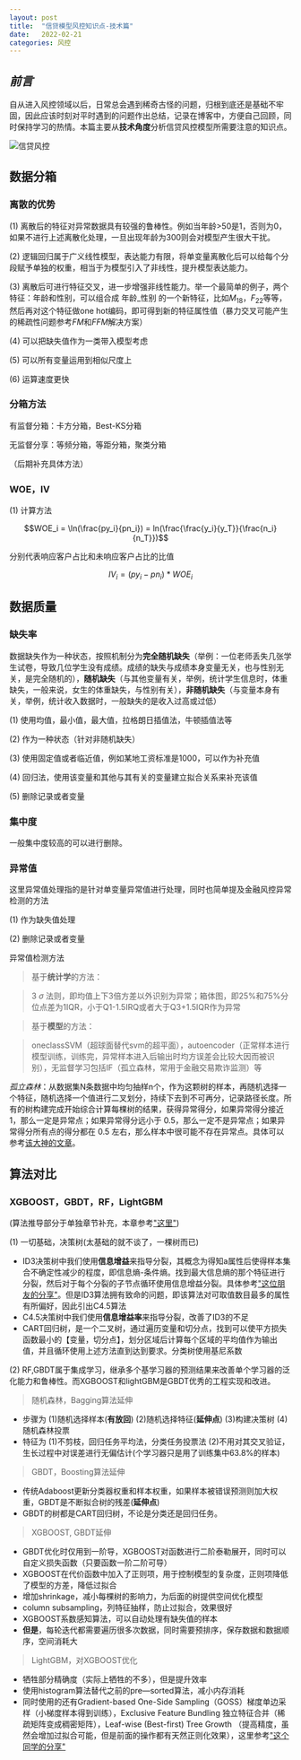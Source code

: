 ```yaml
---
layout: post
title:  "信贷模型风控知识点-技术篇"
date:   2022-02-21
categories: 风控
---
```


<head>
    <script src="https://cdn.mathjax.org/mathjax/latest/MathJax.js?config=TeX-AMS-MML_HTMLorMML" type="text/javascript"></script>
    <script type="text/x-mathjax-config">
        MathJax.Hub.Config({
            tex2jax: {
            skipTags: ['script', 'noscript', 'style', 'textarea', 'pre'],
            inlineMath: [['$','$']]
            }
        });
    </script>
</head>


## ***前言***
自从进入风控领域以后，日常总会遇到稀奇古怪的问题，归根到底还是基础不牢固，因此应该时刻对平时遇到的问题作出总结，记录在博客中，方便自己回顾，同时保持学习的热情。本篇主要从**技术角度**分析信贷风控模型所需要注意的知识点。

![信贷风控](https://i.niupic.com/images/2022/02/22/9V8O.jpg)

## **数据分箱**
### **离散的优势**
(1) 离散后的特征对异常数据具有较强的鲁棒性。例如当年龄>50是1，否则为0，如果不进行上述离散化处理，一旦出现年龄为300则会对模型产生很大干扰。

(2) 逻辑回归属于广义线性模型，表达能力有限，将单变量离散化后可以给每个分段赋予单独的权重，相当于为模型引入了非线性，提升模型表达能力。

(3) 离散后可进行特征交叉，进一步增强非线性能力。举一个最简单的例子，两个特征：年龄和性别，可以组合成 年龄_性别 的一个新特征，比如$M_18$，$F_22$等等，然后再对这个特征做one hot编码，即可得到新的特征属性值（暴力交叉可能产生的稀疏性问题参考*FM*和*FFM*解决方案）

(4) 可以把缺失值作为一类带入模型考虑

(5) 可以所有变量运用到相似尺度上

(6) 运算速度更快

### **分箱方法**
有监督分箱：卡方分箱，Best-KS分箱

无监督分享：等频分箱，等距分箱，聚类分箱

（后期补充具体方法）

### **WOE，IV**
(1) 计算方法

$$WOE_i = \ln(\frac{py_i}{pn_i}) = ln(\frac{\frac{y_i}{y_T}}{\frac{n_i}{n_T}})$$

分别代表响应客户占比和未响应客户占比的比值

$$IV_i = (py_i-pn_i)*WOE_i$$

## **数据质量**
### **缺失率**
数据缺失作为一种状态，按照机制分为**完全随机缺失**（举例：一位老师丢失几张学生试卷，导致几位学生没有成绩。成绩的缺失与成绩本身变量无关，也与性别无关，是完全随机的），**随机缺失**（与其他变量有关，举例，统计学生信息时，体重缺失，一般来说，女生的体重缺失，与性别有关），**非随机缺失**（与变量本身有关，举例，统计收入数据时，一般缺失的是收入过高或过低）

(1) 使用均值，最小值，最大值，拉格朗日插值法，牛顿插值法等

(2) 作为一种状态（针对非随机缺失）

(3) 使用固定值或者临近值，例如某地工资标准是1000，可以作为补充值

(4) 回归法，使用该变量和其他与其有关的变量建立拟合关系来补充该值

(5) 删除记录或者变量

### **集中度**
一般集中度较高的可以进行删除。

### **异常值**
这里异常值处理指的是针对单变量异常值进行处理，同时也简单提及金融风控异常检测的方法

(1) 作为缺失值处理

(2) 删除记录或者变量

异常值检测方法
> 基于**统计学**的方法：

> 3 $\sigma$ 法则，即均值上下3倍方差以外识别为异常；箱体图，即25%和75%分位点差为1IQR，小于Q1-1.5IRQ或者大于Q3+1.5IQR作为异常

> 基于**模型**的方法：

> oneclassSVM（超球面替代svm的超平面），autoencoder（正常样本进行模型训练，训练完，异常样本进入后输出时均方误差会比较大因而被识别），无监督学习包括IF（孤立森林，常用于金融交易欺诈监测）等

*孤立森林*：从数据集N条数据中均匀抽样n个，作为这颗树的样本，再随机选择一个特征，随机选择一个值进行二叉划分，持续下去到不可再分，记录路径长度。所有的树构建完成开始综合计算每棵树的结果，获得异常得分，如果异常得分接近 1，那么一定是异常点；如果异常得分远小于 0.5，那么一定不是异常点；如果异常得分所有点的得分都在 0.5 左右，那么样本中很可能不存在异常点。具体可以参考[该大神的文章](https://www.isolves.com/it/cxkf/sf/2019-09-25/5311.html)。

## **算法对比**
### **XGBOOST，GBDT，RF，LightGBM**

(算法推导部分于单独章节补充，本章参考["这里"](https://blog.csdn.net/yimingsilence/article/details/82193890))

(1) 一切基础，决策树(太基础的就不谈了，一棵树而已)
- ID3决策树中我们使用**信息增益**来指导分裂，其概念为得知a属性后使得样本集合不确定性减少的程度，即信息熵-条件熵。找到最大信息熵的那个特征进行分裂，然后对于每个分裂的子节点循环使用信息增益分裂。具体参考["这位朋友的分享"](https://zhuanlan.zhihu.com/p/26760551)。但是ID3算法拥有致命的问题，即该算法对可取值数目最多的属性有所偏好，因此引出C4.5算法
- C4.5决策树中我们使用**信息增益率**来指导分裂，改善了ID3的不足
- CART回归树，是一个二叉树，通过遍历变量和切分点，找到可以使平方损失函数最小的【变量，切分点】，划分区域后计算每个区域的平均值作为输出值，并且循环使用上述方法直到达到要求。分类树使用基尼系数

(2) RF,GBDT属于集成学习，继承多个基学习器的预测结果来改善单个学习器的泛化能力和鲁棒性。而XGBOOST和lightGBM是GBDT优秀的工程实现和改进。

> 随机森林，Bagging算法延伸

- 步骤为 (1)随机选择样本(**有放回**) (2)随机选择特征(**延伸点**) (3)构建决策树 (4) 随机森林投票
- 特征为 (1)不剪枝，回归任务平均法，分类任务投票法 (2)不用对其交叉验证，生长过程中对误差进行无偏估计(个学习器只是用了训练集中63.8%的样本)

> GBDT，Boosting算法延伸

- 传统Adaboost更新分类器权重和样本权重，如果样本被错误预测则加大权重，GBDT是不断拟合树的残差(**延伸点**)
- GBDT的树都是CART回归树，不论是分类还是回归任务。

> XGBOOST, GBDT延伸

- GBDT优化时仅用到一阶导，XGBOOST对函数进行二阶泰勒展开，同时可以自定义损失函数（只要函数一阶二阶可导）
- XGBOOST在代价函数中加入了正则项，用于控制模型的复杂度，正则项降低了模型的方差，降低过拟合
- 增加shrinkage，减小每棵树的影响力，为后面的树提供空间优化模型
- column subsampling，列特征抽样，防止过拟合，效果很好
- XGBOOST系数感知算法，可以自动处理有缺失值的样本
- **但是**，每轮迭代都需要遍历很多次数据，同时需要预排序，保存数据和数据顺序，空间消耗大

> LightGBM，对XGBOOST优化

- 牺牲部分精确度（实际上牺牲的不多），但是提升效率
- 使用histogram算法替代之前的pre—sorted算法，减小内存消耗
- 同时使用的还有Gradient-based One-Side Sampling（GOSS）梯度单边采样（小梯度样本得到训练），Exclusive Feature Bundling 独立特征合并（稀疏矩阵变成稠密矩阵），Leaf-wise (Best-first) Tree Growth （提高精度，虽然会增加过拟合可能，但是前面的操作都有天然正则化效果），这里参考["这个同学的分享"](https://zhuanlan.zhihu.com/p/38516467)

